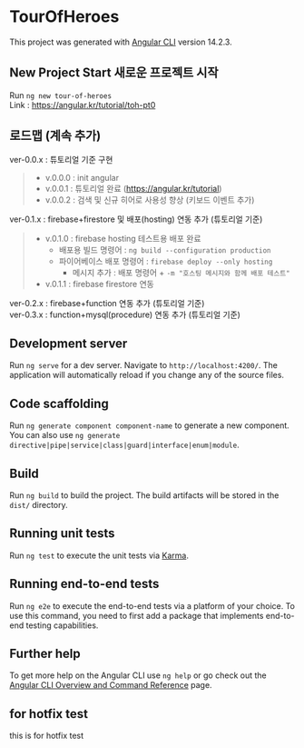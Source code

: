 # TourOfHeroes

This project was generated with [Angular CLI](https://github.com/angular/angular-cli) version 14.2.3.

## New Project Start 새로운 프로젝트 시작  

Run `ng new tour-of-heroes`  
Link : <https://angular.kr/tutorial/toh-pt0>  

## 로드맵 (계속 추가)

ver-0.0.x : 튜토리얼 기준 구현
 >
 > - v.0.0.0 : init angular  
 > - v.0.0.1 : 튜토리얼 완료 (<https://angular.kr/tutorial>)  
 > - v.0.0.2 : 검색 및 신규 히어로 사용성 향상 (키보드 이벤트 추가)  

ver-0.1.x : firebase+firestore 및 배포(hosting) 연동 추가 (튜토리얼 기준)  
 >
 > - v.0.1.0 : firebase hosting 테스트용 배포 완료  
 >   - 배포용 빌드 명령어 : `ng build --configuration production`  
 >   - 파이어베이스 배포 명령어 : `firebase deploy --only hosting`  
 >     - 메시지 추가 : 배포 명령어 + `-m "호스팅 메시지와 함께 배포 테스트"`  
 > - v.0.1.1 : firebase firestore 연동  

ver-0.2.x : firebase+function 연동 추가 (튜토리얼 기준)  
ver-0.3.x : function+mysql(procedure) 연동 추가 (튜토리얼 기준)  

## Development server

Run `ng serve` for a dev server. Navigate to `http://localhost:4200/`. The application will automatically reload if you change any of the source files.

## Code scaffolding

Run `ng generate component component-name` to generate a new component. You can also use `ng generate directive|pipe|service|class|guard|interface|enum|module`.

## Build

Run `ng build` to build the project. The build artifacts will be stored in the `dist/` directory.

## Running unit tests

Run `ng test` to execute the unit tests via [Karma](https://karma-runner.github.io).

## Running end-to-end tests

Run `ng e2e` to execute the end-to-end tests via a platform of your choice. To use this command, you need to first add a package that implements end-to-end testing capabilities.

## Further help

To get more help on the Angular CLI use `ng help` or go check out the [Angular CLI Overview and Command Reference](https://angular.io/cli) page.

## for hotfix test

this is for hotfix test
